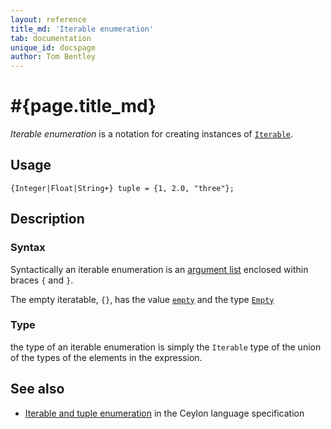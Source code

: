```yaml
---
layout: reference
title_md: 'Iterable enumeration'
tab: documentation
unique_id: docspage
author: Tom Bentley
---
```


# #{page.title_md}

_Iterable enumeration_ is a notation for creating instances of
[`Iterable`](#{site.urls.apidoc_1_0}/Iterable.type.html).

## Usage 

<!-- try: -->
    {Integer|Float|String+} tuple = {1, 2.0, "three"};

## Description

### Syntax

Syntactically an iterable enumeration is an 
[argument list](../argument-list/) enclosed 
within braces `{` and `}`.

The empty iteratable, `{}`, has the value 
[`empty`](#{site.urls.apidoc_1_0}/index.html#empty) and the type
[`Empty`](#{site.urls.apidoc_1_0}/Empty.type.html)

### Type

the type of an iterable enumeration is simply the `Iterable` 
type of the union of the types of the elements in the expression.


## See also

* [Iterable and tuple enumeration](#{site.urls.spec_current}#enumeration) 
  in the Ceylon language specification
